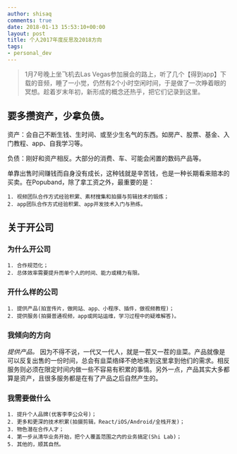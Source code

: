 ```yaml
---
author: shisaq
comments: true
date: 2018-01-13 15:53:10+00:00
layout: post
title: 个人2017年度反思及2018方向
tags:
- personal_dev
---
```


> 1月7号晚上坐飞机去Las Vegas参加展会的路上，听了几个【得到app】下载的音频，睡了一小觉，仍然有2个小时空闲时间，于是做了一次睁着眼的冥想。趁着岁末年初，新形成的概念还热乎，把它们记录到这里。

## 要多攒资产，少拿负债。

资产：会自己不断生钱、生时间、或至少生名气的东西。如房产、股票、基金、入门教程、app、自我学习等。

负债：刚好和资产相反。大部分的消费、车、可能会闲置的数码产品等。

单靠出售时间赚钱而自身没有成长，这种钱就是辛苦钱，也是一种长期看来赔本的买卖。在Popuband，除了拿工资之外，最重要的是：

    1. 视频团队合作方式经验积累、素材搜集和拍摄与剪辑技术的锻炼；
    2. app团队合作方式经验积累、app开发技术入门与熟练。

## 关于开公司

### 为什么开公司

    1. 合作规范化；
    2. 总体效率需要提升而单个人的时间、能力或精力有限。

### 开什么样的公司

    1. 提供产品(拍宣传片，做网站、app、小程序、插件，做视频教程)；
    2. 提供服务(拍摄普通视频，app或网站运维，学习过程中的疑难解答)。

### 我倾向的方向

*提供产品。* 因为不得不说，一代又一代人，就是一茬又一茬的韭菜。产品就像是可以反复出售的一份时间，总会有韭菜络绎不绝地来到这里拿到他们的需求。相反服务则必须在限定时间内做一些不容易有积累的事情。另外一点，产品其实大多都算是资产，且很多服务都是在有了产品之后自然产生的。

### 我需要做什么

    1. 提升个人品牌(优客李李公众号)；
    2. 更多和更深的技术积累(拍摄剪辑，React/iOS/Android/全栈开发)；
    3. 物色潜在合作人才；
    4. 第一步从清华业务开始，把个人覆盖范围之内的业务搞定(Shi Lab)；
    5. 其他的，顺其自然。
